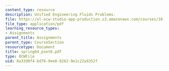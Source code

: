 ```yaml
---
content_type: resource
description: Unified Engineering Fluids Problems.
file: https://ol-ocw-studio-app-production.s3.amazonaws.com/courses/16-01-unified-engineering-i-ii-iii-iv-fall-2005-spring-2006/8a33d8f4bd769ee082629e1c22a9352f_spring04_pset6.pdf
file_type: application/pdf
learning_resource_types:
- Assignments
parent_title: Assignments
parent_type: CourseSection
resourcetype: Document
title: spring04_pset6.pdf
type: OCWFile
uid: 8a33d8f4-bd76-9ee0-8262-9e1c22a9352f
---
```

